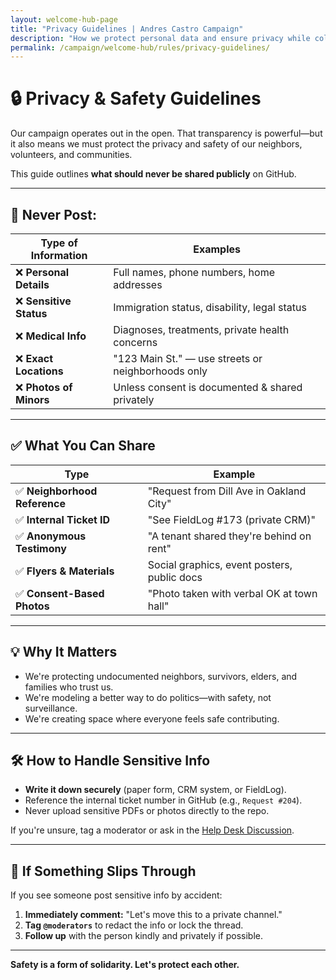 ```yaml
---
layout: welcome-hub-page
title: "Privacy Guidelines | Andres Castro Campaign"
description: "How we protect personal data and ensure privacy while collaborating transparently in an open-source campaign."
permalink: /campaign/welcome-hub/rules/privacy-guidelines/
---
```


# 🔒 Privacy & Safety Guidelines

Our campaign operates out in the open. That transparency is powerful—but it also means we must protect the privacy and safety of our neighbors, volunteers, and communities.

This guide outlines **what should never be shared publicly** on GitHub.

---

## 🚫 Never Post:

| Type of Information | Examples |
|---------------------|----------|
| ❌ **Personal Details** | Full names, phone numbers, home addresses |
| ❌ **Sensitive Status** | Immigration status, disability, legal status |
| ❌ **Medical Info** | Diagnoses, treatments, private health concerns |
| ❌ **Exact Locations** | "123 Main St." — use streets or neighborhoods only |
| ❌ **Photos of Minors** | Unless consent is documented & shared privately |

---

## ✅ What You Can Share

| Type | Example |
|------|---------|
| ✅ **Neighborhood Reference** | "Request from Dill Ave in Oakland City" |
| ✅ **Internal Ticket ID** | "See FieldLog #173 (private CRM)" |
| ✅ **Anonymous Testimony** | "A tenant shared they're behind on rent" |
| ✅ **Flyers & Materials** | Social graphics, event posters, public docs |
| ✅ **Consent-Based Photos** | "Photo taken with verbal OK at town hall" |

---

## 💡 Why It Matters

- We're protecting undocumented neighbors, survivors, elders, and families who trust us.
- We're modeling a better way to do politics—with safety, not surveillance.
- We're creating space where everyone feels safe contributing.

---

## 🛠️ How to Handle Sensitive Info

- **Write it down securely** (paper form, CRM system, or FieldLog).
- Reference the internal ticket number in GitHub (e.g., `Request #204`).
- Never upload sensitive PDFs or photos directly to the repo.

If you're unsure, tag a moderator or ask in the [Help Desk Discussion](https://github.com/CastroForGeorgia/campaign/discussions/categories/help-desk).

---

## 🧼 If Something Slips Through

If you see someone post sensitive info by accident:

1. **Immediately comment:** "Let's move this to a private channel."
2. **Tag `@moderators`** to redact the info or lock the thread.
3. **Follow up** with the person kindly and privately if possible.

---

**Safety is a form of solidarity. Let's protect each other.**
